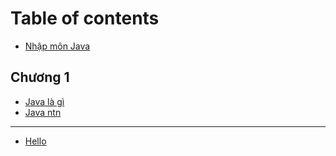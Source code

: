 # Table of contents

* [Nhập môn Java](README.md)

## Chương 1

* [Java là gì](chuong-1/java-la-gi.md)
* [Java ntn](chuong-1/java-ntn.md)

---

* [Hello](hello.md)

